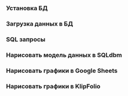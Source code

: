 ### Установка БД
### Загрузка данных в БД
### SQL запросы
### Нарисовать модель данных в SQLdbm
### Нарисовать графики в Google Sheets
### Нарисовать графики в KlipFolio
